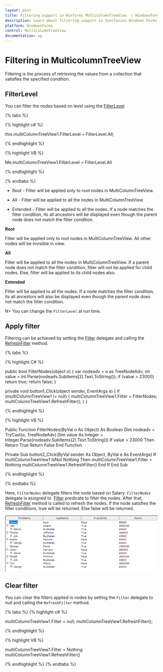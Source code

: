 ```yaml
---
layout: post
title: Filtering support in Winforms MultiColumnTreeView  | WindowsForms | Syncfusion
description: Learn about filtering support in Syncfusion Windows Forms  MultiColumnTreeView control and more details.
platform: WindowsForms
control: MultiColumnTreeView
documentation: ug
---
```


# Filtering in MulticolumnTreeView

Filtering is the process of retrieving the values from a collection that satisfies the specified condition.

## FilterLevel

You can filter the nodes based on level using the [FilterLevel](https://help.syncfusion.com/cr/windowsforms/Syncfusion.Windows.Forms.Tools.MultiColumnTreeView.MultiColumnTreeView.html#Syncfusion_Windows_Forms_Tools_MultiColumnTreeView_FilterLevel)

{% tabs %}

{% highlight c# %}

this.multiColumnTreeView1.FilterLevel = FilterLevel.All;

{% endhighlight %}

{% highlight VB %}

Me.multiColumnTreeView1.FilterLevel = FilterLevel.All

{% endhighlight %}

{% endtabs %}

* Root - Filter will be applied only to root nodes in MultiColumnTreeView.

* All - Filter will be applied to all the nodes in MultiColumnTreeView.

* Extended - Filter will be applied to all the nodes. If a node matches the filter condition, its all ancestors will be displayed even though the parent node does not match the filter condition.

**Root**

Filter will be applied only to root nodes in MultiColumnTreeView. All other nodes will be invisible in view.

**All**

Filter will be applied to all the nodes in MultiColumnTreeView. If a parent node does not match the filter condition, filter will not be applied for child nodes. Else, filter will be applied to its child nodes also.

**Extended**

Filter will be applied to all the nodes. If a node matches the filter condition, its all ancestors will also be displayed even though the parent node does not match the filter condition.

N> You can change the `FilterLevel` at run time.

## Apply filter

Filtering can be achieved by setting the [Filter](https://help.syncfusion.com/cr/windowsforms/Syncfusion.Windows.Forms.Tools.MultiColumnTreeView.MultiColumnTreeView.html#Syncfusion_Windows_Forms_Tools_MultiColumnTreeView_Filter) delegate and calling the [RefreshFilter](https://help.syncfusion.com/cr/windowsforms/Syncfusion.Windows.Forms.Tools.MultiColumnTreeView.MultiColumnTreeView.html#Syncfusion_Windows_Forms_Tools_MultiColumnTreeView_RefreshFilter) method.

{% tabs %}

{% highlight C# %}

 public bool FilterNodes(object o)
 {
    var nodeadv = o as TreeNodeAdv;
    int value = int.Parse(nodeadv.SubItems[2].Text.ToString());
    if (value > 23000)
      return true;
    return false;
 }

  private void button1_Click(object sender, EventArgs e)
  {
    if (multiColumnTreeView1 != null)
      {
        multiColumnTreeView1.Filter = FilterNodes;
        multiColumnTreeView1.RefreshFilter();
      }
  }

 {% endhighlight %}      

 {% highlight VB %}

 Public Function FilterNodes(ByVal o As Object) As Boolean
    Dim nodeadv = TryCast(o, TreeNodeAdv)
    Dim value As Integer = Integer.Parse(nodeadv.SubItems(2).Text.ToString())
    If value > 23000 Then Return True
    Return False
End Function 

Private Sub button2_Click(ByVal sender As Object, ByVal e As EventArgs)
    If multiColumnTreeView1 IsNot Nothing Then
        multiColumnTreeView1.Filter = Nothing
        multiColumnTreeView1.RefreshFilter()
    End If
End Sub

{% endhighlight %}

{% endtabs %}

Here, `FilterNodes` delegate filters the node based on Salary. `FilterNodes` delegate is assigned to  [Filter](https://help.syncfusion.com/cr/windowsforms/Syncfusion.Windows.Forms.Tools.MultiColumnTreeView.MultiColumnTreeView.html#Syncfusion_Windows_Forms_Tools_MultiColumnTreeView_Filter) predicate to filter the nodes. After that, [RefreshFilter](https://help.syncfusion.com/cr/windowsforms/Syncfusion.Windows.Forms.Tools.MultiColumnTreeView.MultiColumnTreeView.html#Syncfusion_Windows_Forms_Tools_MultiColumnTreeView_RefreshFilter) method is called to refresh the nodes. If the node satisfies the filter conditions, true will be returned. Else false will be returned.

![Filtering in MultiColumnTreeView](Filtering_images/Filtering.png)

## Clear filter

You can clear the filters applied in nodes by setting the `Filter` delegate to null and calling the `RefreshFilter` method.

{% tabs %}
{% highlight c# %}

multiColumnTreeView1.Filter = null;
multiColumnTreeView1.RefreshFilter();

{% endhighlight %}

{% highlight VB %}

multiColumnTreeView1.Filter = Nothing
multiColumnTreeView1.RefreshFilter()

{% endhighlight %}
{% endtabs %}
